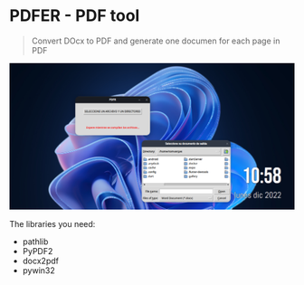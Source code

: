 # PDFER - PDF tool
> Convert DOcx to PDF and generate one documen for each page in PDF

<img src="https://github.com/Tomvargas/PDFER/blob/main/screenshot.png" />

The libraries you need:
* pathlib
* PyPDF2
* docx2pdf
* pywin32
